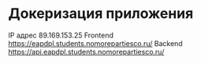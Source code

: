 # Докеризация приложения

IP адрес 89.169.153.25
Frontend https://eapdpl.students.nomorepartiesco.ru/
Backend https://api.eapdpl.students.nomorepartiesco.ru/
